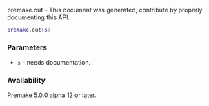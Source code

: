 premake.out - This document was generated, contribute by properly documenting this API.

```lua
premake.out(s)
```

### Parameters ###

* `s` - needs documentation.

### Availability ###

Premake 5.0.0 alpha 12 or later.

